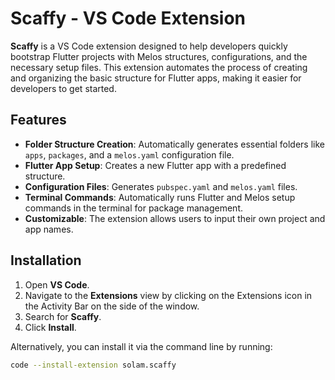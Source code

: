 # Scaffy - VS Code Extension

**Scaffy** is a VS Code extension designed to help developers quickly bootstrap Flutter projects with Melos structures, configurations, and the necessary setup files. This extension automates the process of creating and organizing the basic structure for Flutter apps, making it easier for developers to get started.

## Features

- **Folder Structure Creation**: Automatically generates essential folders like `apps`, `packages`, and a `melos.yaml` configuration file.
- **Flutter App Setup**: Creates a new Flutter app with a predefined structure.
- **Configuration Files**: Generates `pubspec.yaml` and `melos.yaml` files.
- **Terminal Commands**: Automatically runs Flutter and Melos setup commands in the terminal for package management.
- **Customizable**: The extension allows users to input their own project and app names.

## Installation

1. Open **VS Code**.
2. Navigate to the **Extensions** view by clicking on the Extensions icon in the Activity Bar on the side of the window.
3. Search for **Scaffy**.
4. Click **Install**.

Alternatively, you can install it via the command line by running:
```bash
code --install-extension solam.scaffy
